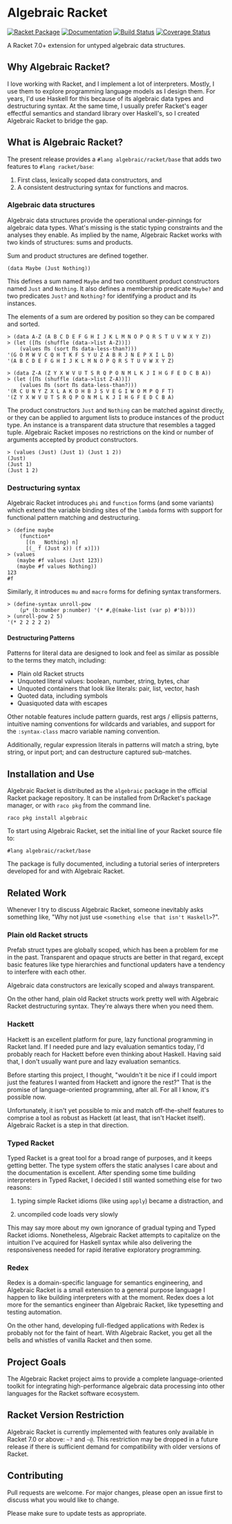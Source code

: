 # Algebraic Racket
[![Racket Package](https://img.shields.io/badge/raco%20pkg-algebraic-red.svg)](https://pkgd.racket-lang.org/pkgn/package/algebraic)
[![Documentation](https://img.shields.io/badge/read-docs-blue.svg)](http://docs.racket-lang.org/algebraic/)
[![Build Status](https://travis-ci.org/dedbox/racket-algebraic.svg?branch=master)](https://travis-ci.org/dedbox/racket-algebraic)
[![Coverage Status](https://coveralls.io/repos/github/dedbox/racket-algebraic/badge.svg?branch=master)](https://coveralls.io/github/dedbox/racket-algebraic?branch=master)

A Racket 7.0+ extension for untyped algebraic data structures.

## Why Algebraic Racket?

I love working with Racket, and I implement a lot of interpreters. Mostly,
I use them to explore programming language models as I design them. For
years, I'd use Haskell for this because of its algebraic data types and
destructuring syntax. At the same time, I usually prefer Racket's eager
effectful semantics and standard library over Haskell's, so I created
Algebraic Racket to bridge the gap.

## What is Algebraic Racket?

The present release provides a `#lang algebraic/racket/base` that adds two
features to `#lang racket/base`:

  1. First class, lexically scoped data constructors, and
  2. A consistent destructuring syntax for functions and macros.

### Algebraic data structures

Algebraic data structures provide the operational under-pinnings for
algebraic data types. What's missing is the static typing constraints and
the analyses they enable. As implied by the name, Algebraic Racket works
with two kinds of structures: sums and products.

Sum and product structures are defined together.

```
(data Maybe (Just Nothing))
```

This defines a sum named `Maybe` and two constituent product constructors
named `Just` and `Nothing`. It also defines a membership predicate
`Maybe?` and two predicates `Just?` and `Nothing?` for identifying a
product and its instances.

The elements of a sum are ordered by position so they can be compared and
sorted.

```
> (data A-Z (A B C D E F G H I J K L M N O P Q R S T U V W X Y Z))
> (let ([Πs (shuffle (data->list A-Z))])
    (values Πs (sort Πs data-less-than?)))
'(G O M W V C Q H T K F S Y U Z A B R J N E P X I L D)
'(A B C D E F G H I J K L M N O P Q R S T U V W X Y Z)
```

```
> (data Z-A (Z Y X W V U T S R Q P O N M L K J I H G F E D C B A))
> (let ([Πs (shuffle (data->list Z-A))])
    (values Πs (sort Πs data-less-than?)))
'(R C U N Y Z X L A K D H B J S V E G I W O M P Q F T)
'(Z Y X W V U T S R Q P O N M L K J I H G F E D C B A)
```

The product constructors `Just` and `Nothing` can be matched against
directly, or they can be applied to argument lists to produce instances of
the product type. An instance is a transparent data structure that
resembles a tagged tuple. Algebraic Racket imposes no restrictions on the
kind or number of arguments accepted by product constructors.

```
> (values (Just) (Just 1) (Just 1 2))
(Just)
(Just 1)
(Just 1 2)
```

### Destructuring syntax

Algebraic Racket introduces `phi` and `function` forms (and some variants)
which extend the variable binding sites of the `lambda` forms with support
for functional pattern matching and destructuring.

```
> (define maybe
    (function*
      [(n _ Nothing) n]
      [(_ f (Just x)) (f x)]))
> (values
   (maybe #f values (Just 123))
   (maybe #f values Nothing))
123
#f
```

Similarly, it introduces `mu` and `macro` forms for defining syntax
transformers.

```
> (define-syntax unroll-pow
    (μ* (b:number p:number) '(* #,@(make-list (var p) #'b))))
> (unroll-pow 2 5)
'(* 2 2 2 2 2)
```

#### Destructuring Patterns

Patterns for literal data are designed to look and feel as similar as
possible to the terms they match, including:

- Plain old Racket structs
- Unquoted literal values: boolean, number, string, bytes, char
- Unquoted containers that look like literals: pair, list, vector, hash
- Quoted data, including symbols
- Quasiquoted data with escapes

Other notable features include pattern guards, rest args / ellipsis
patterns, intuitive naming conventions for wildcards and variables, and
support for the `:syntax-class` macro variable naming convention.

Additionally, regular expression literals in patterns will match a string,
byte string, or input port; and can destructure captured sub-matches.

## Installation and Use

Algebraic Racket is distributed as the `algebraic` package in the official
Racket package repository. It can be installed from DrRacket's package
manager, or with `raco pkg` from the command line.

```
raco pkg install algebraic
```

To start using Algebraic Racket, set the initial line of your Racket
source file to:

```
#lang algebraic/racket/base
```

The package is fully documented, including a tutorial series of
interpreters developed for and with Algebraic Racket.

## Related Work

Whenever I try to discuss Algebraic Racket, someone inevitably asks
something like, "Why not just use `<something else that isn't Haskell>`?".

### Plain old Racket structs

Prefab struct types are globally scoped, which has been a problem for me
in the past. Transparent and opaque structs are better in that regard,
except basic features like type hierarchies and functional updaters have a
tendency to interfere with each other.

Algebraic data constructors are lexically scoped and always transparent.

On the other hand, plain old Racket structs work pretty well with
Algebraic Racket destructuring syntax. They're always there when you need
them.

### Hackett

Hackett is an excellent platform for pure, lazy functional programming in
Racket land. If I needed pure and lazy evaluation semantics today, I'd
probably reach for Hackett before even thinking about Haskell. Having said
that, I don't usually want pure and lazy evaluation semantics.

Before starting this project, I thought, "wouldn't it be nice if I could
import just the features I wanted from Hackett and ignore the rest?" That
is the promise of language-oriented programming, after all. For all I
know, it's possible now.

Unfortunately, it isn't yet possible to mix and match off-the-shelf
features to comprise a tool as robust as Hackett (at least, that isn't
Hacket itself). Algebraic Racket is a step in that direction.

### Typed Racket

Typed Racket is a great tool for a broad range of purposes, and it keeps
getting better. The type system offers the static analyses I care about
and the documentation is excellent. After spending some time building
interpreters in Typed Racket, I decided I still wanted something else for
two reasons:

1. typing simple Racket idioms (like using `apply`) became a distraction,
and

2. uncompiled code loads very slowly

This may say more about my own ignorance of gradual typing and Typed
Racket idioms. Nonetheless, Algebraic Racket attempts to capitalize on the
intuition I've acquired for Haskell syntax while also delivering the
responsiveness needed for rapid iterative exploratory programming.

### Redex

Redex is a domain-specific language for semantics engineering, and
Algebraic Racket is a small extension to a general purpose language I
happen to like building interpreters with at the moment. Redex does a lot
more for the semantics engineer than Algebraic Racket, like typesetting
and testing automation.

On the other hand, developing full-fledged applications with Redex is
probably not for the faint of heart. With Algebraic Racket, you get all
the bells and whistles of vanilla Racket and then some.

## Project Goals

The Algebraic Racket project aims to provide a complete language-oriented
toolkit for integrating high-performance algebraic data processing into
other languages for the Racket software ecosystem.

## Racket Version Restriction

Algebraic Racket is currently implemented with features only available in
Racket 7.0 or above: `~?` and `~@`. This restriction may be dropped in a
future release if there is sufficient demand for compatibility with older
versions of Racket.

## Contributing

Pull requests are welcome. For major changes, please open an issue first
to discuss what you would like to change.

Please make sure to update tests as appropriate.
